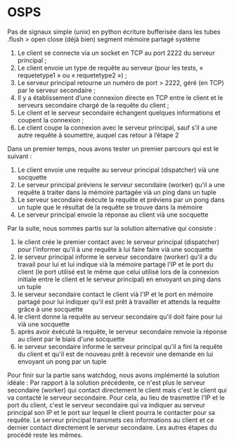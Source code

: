 # OSPS
Pas de signaux simple (unix) en python 
écriture bufferisée dans les tubes 
.flush > open close (déjà bien)
segment mémoire partagé système 

1) Le client se connecte via un socket en TCP au port 2222 du serveur principal ;
2) Le client envoie un type de requête au serveur (pour les tests, « requetetype1 » ou « requetetype2 ») ;
3) Le serveur principal retourne un numéro de port > 2222, géré (en TCP) par le serveur secondaire ;
4) Il y a établissement d’une connexion directe en TCP entre le client et le serveurs secondaire chargé de la requête
du client ;
5) Le client et le serveur secondaire échangent quelques informations et coupent la connexion ;
6) Le client coupe la connexion avec le serveur principal, sauf s’il a une autre requête à soumettre, auquel cas
retour à l’étape 2

Dans un premier temps, nous avons tester un premier parcours qui est le suivant : 
1) Le client envoie une requête au serveur principal (dispatcher) vià une socquette 
2) Le serveur principal préviens le serveur secondaire (worker) qu'il a une requête à traiter dans la mémoire partagée vià un ping dans un tuple
3) Le serveur secondaire éxécute la requête et préviens par un pong dans un tuple que le résultat de la requête se trouve dans la mémoire
4) Le serveur principal envoie la réponse au client vià une socquette 

Par la suite, nous sommes partis sur la solution alternative qui consiste : 
1) le client crée le premier contact avec le serveur principal (dispatcher) pour l'informer qu'il à une requête à lui faire faire vià une socquette 
2) le serveur principal informe le serveur secondaire (worker) qu'il a du travail pour lui et lui indique vià la mémoire partagé l'IP et le port du client (le port utilisé est le même que celui utilisé lors de la connexion initiale entre le client et le serveur principal) en envoyant un ping dans un tuple 
3) le serveur secondaire contact le client vià l'IP et le port en mémoire partagé pour lui indiquer qu'il est prêt à travailler et attends la requête grâce à une socquette 
4) le client donne la requête au serveur secondaire qu'il doit faire pour lui vià une socquette 
5) après avoir éxécuté la requête, le serveur secondaire renvoie la réponse au client par le biais d'une socquette 
6) le serveur secondaire informe le serveur principal qu'il a fini la requête du client et qu'il est de nouveau prêt à recevoir une demande en lui envoyant un pong par un tuple 

Pour finir sur la partie sans watchdog, nous avons implémenté la solution idéale :
Par rapport à la solution précédente, ce n'est plus le serveur secondaire (worker) qui contact directement le client mais c'est le client qui va contacté le serveur secondaire. Pour cela, au lieu de trasmettre l'IP et le port du client, c'est le serveur secondaire qui va indiquer au serveur principal son IP et le port sur lequel le client pourra le contacter pour sa requête. Le serveur principal transmets ces informations au client et ce dernier contact directement le serveur secondaire. Les autres étapes du procédé reste les mêmes. 
